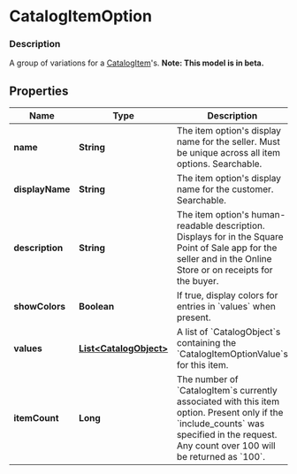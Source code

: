 
# CatalogItemOption

### Description

A group of variations for a [CatalogItem](#type-catalogitem)'s.
**Note: This model is in beta.**

## Properties
Name | Type | Description | Notes
------------ | ------------- | ------------- | -------------
**name** | **String** | The item option&#39;s display name for the seller. Must be unique across all item options. Searchable. |  [optional]
**displayName** | **String** | The item option&#39;s display name for the customer. Searchable. |  [optional]
**description** | **String** | The item option&#39;s human-readable description. Displays for in the Square Point of Sale app for the seller and in the Online Store or on receipts for the buyer. |  [optional]
**showColors** | **Boolean** | If true, display colors for entries in &#x60;values&#x60; when present. |  [optional]
**values** | [**List&lt;CatalogObject&gt;**](CatalogObject.md) | A list of &#x60;CatalogObject&#x60;s containing the &#x60;CatalogItemOptionValue&#x60;s for this item. |  [optional]
**itemCount** | **Long** | The number of &#x60;CatalogItem&#x60;s currently associated with this item option. Present only if the &#x60;include_counts&#x60; was specified in the request. Any count over 100 will be returned as &#x60;100&#x60;. |  [optional]



